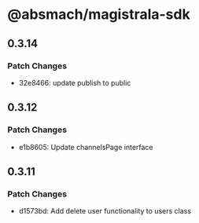 # @absmach/magistrala-sdk

## 0.3.14

### Patch Changes

- 32e8466: update publish to public

## 0.3.12

### Patch Changes

- e1b8605: Update channelsPage interface

## 0.3.11

### Patch Changes

- d1573bd: Add delete user functionality to users class
